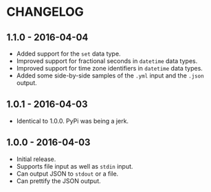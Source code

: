 # CHANGELOG

## 1.1.0 - 2016-04-04

* Added support for the `set` data type.
* Improved support for fractional seconds in `datetime` data types.
* Improved support for time zone identifiers in `datetime` data types.
* Added some side-by-side samples of the `.yml` input and the `.json` output.

## 1.0.1 - 2016-04-03

* Identical to 1.0.0. PyPi was being a jerk.

## 1.0.0 - 2016-04-03

* Initial release.
* Supports file input as well as `stdin` input.
* Can output JSON to `stdout` or a file.
* Can prettify the JSON output.
